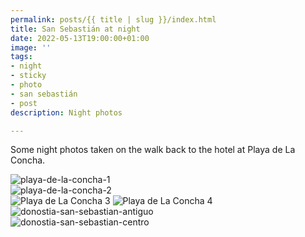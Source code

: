 ```yaml
---
permalink: posts/{{ title | slug }}/index.html
title: San Sebastián at night
date: 2022-05-13T19:00:00+01:00
image: ''
tags:
- night
- sticky
- photo
- san sebastián
- post
description: Night photos

---
```

<!-- Excerpt Start -->
Some night photos taken on the walk back to the hotel at Playa de La Concha.
<!-- Excerpt End -->

![playa-de-la-concha-1](/images/g-playa-de-la-concha-1.jpg "Playa de La Concha 1")  
![playa-de-la-concha-2](/images/g-playa-de-la-concha-2.jpg "Playa de La Concha 2")  
![](/images/g-playa-de-la-concha-3.jpg "Playa de La Concha 3")
![](/images/g-playa-de-la-concha-4.jpg "Playa de La Concha 4")  
![donostia-san-sebastian-antiguo](/images/g-donostia-san-sebastian-antiguo.jpg "Donostia San Sebastián Antiguo")  
![donostia-san-sebastian-centro](/images/g-donostia-san-sebastian-centro.jpg "Donostia San Sebastián Centro")